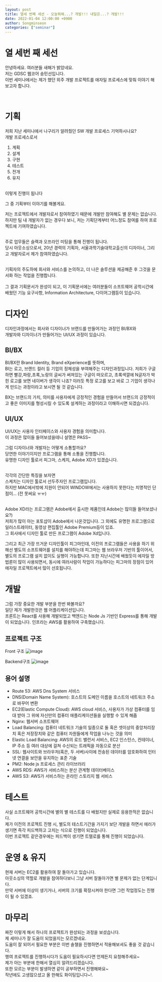 ```yaml
---
layout: post
title: 열세 번째 세션 - 오늘뭐해...? 개발!!! 내일은...? 개발!!!
date: 2022-01-04 12:00:00 +0900
author: Songminseon
categories: ["seminar"]
---
```


# 열 세번 째 세선

안녕하세요. 여러분들 새해가 밝았네요. <br>
저는 GDSC 웹코어 송민선입니다. <br>
이번 세미나에서는 제가 했던 외주 개발 프로젝트를 애자일 프로세스에 맞춰 이야기 해보고자 합니다.

<br>

# 기획

저희 지난 세미나에서 나구리가 알려줬던 SW 개발 프로세스 기억하시나요?<br>
개발 프로세스로서 <br>

1. 계획
2. 설계
3. 구현
4. 테스트
5. 전개
6. 유지 <br><br>

이렇게 진행이 됩니다

그 중 기획부터 이야기를 해볼게요.

저는 프로젝트에서 개발자로서 참여하였기 때문에 개발만 참여해도 별 문제는 없습니다.<br>
하지만 팀 내 개발자가 없는 경우다 보니, 저는 기획단계부터 어느정도 참여를 하여 프로젝트에 기여하였습니다. <br><br>

주로 업무들은 슬랙과 오프라인 미팅을 통해 진행이 됩니다.<br>
당시 아웃소싱으로서, 20년 경력의 기획자, 서울과학기술대학교출신의 디자이너, 그리고 개발자로서 제가 참여하였습니다. <br><br>

기획자의 주도하에 회사와 서비스를 논의하고, 더 나은 솔루션을 제공해준 후 그것을 문서화 하는 작업을 진행합니다. <br><br>
그 결과 기획문서가 완성이 되고, 이 기획문서에는 여러분들이 소프트웨어 공학시간에 배웠던 기능 요구사항, Information Architecture, 다이어그램등이 있습니다.

# 디자인

디자인과정에서는 회사와 디자이너가 브랜드를 만들어가는 과정인 BI/BX와 <br>
개발자와 디자이너가 만들어가는 UI/UX 과정이 있습니다.

## BI/BX

BI/BX란 Brand Identity, Brand eXperience를 뜻하며,<br>
BI는 로고, 브랜드 컬러 등 기업의 정체성을 부여해주는 디자인과정입니다.
저희가 구글 하면 빨강,파랑,초록,노랑의 글씨가 써져있는 구글이 떠오르고,
초록색깔에 N글자가 박힌 로고를 보면 네이버가 생각이 나죠?
이러듯 특정 로고를 보고 바로 그 기업이 생각나게 만드는 과정이라고 보시면 될 것 같습니다.<br>

BX는 브랜드의 가치, 의미를 사용자에게 긍정적인 경험을 만들어서 브랜드의 긍정적이고 좋은 이미지를 형성시킬 수 있도록 설계하는 과정이라고 이해하시면 되겠습니다.

## UI/UX

UI/UX는 사용자 인터페이스와 사용자 경험을 의미합니다. <br>
이 과정은 많이들 들어보셨을테니 설명은 PASS~ <br>

그럼 디자이너와 개발자는 어떻게 소통할까요? <br>
당연한 이야기이지만 프로그램을 통해 소통을 진행합니다. <br>
유명한 디자인 툴로서 피그마, 스케치, Adobe XD가 있겠습니다.<br><br>

각각의 간단한 특징을 보자면<br>
스케치는 디자인 툴로서 선두주자인 프로그램입니다. <br>
하지만 MAC에서밖에 지원이 안되어 WINDOW에서는 사용하지 못한다는 치명적인 단점이... (전 못써요 ㅠㅠ)<br><br>

Adobe XD라는 프로그램은 Adobe에서 출시한 제품인데 Adobe는 많이들 들어보셨나요?)<br>
저희가 많이 아는 포토샵이 Adobe에서 나온것입니다. 그 외에도 유명한 프로그램으로 일러스트레이터, 동영상 편집툴인 Adobe Premium등이 있죠.<br>
그 회사에서 디자인 툴로 만든 프로그램이 Adobe Xd입니다.<br>

그리고 최근 가장 뜨거운 디자인툴이 피그마인데, 이전의 프로그램들은 사용을 하기 위해선 별도의 소프트웨어를 설치를 해야하는데 피그마는 웹 브라우저 기반의 툴이어서, 별도의 프로그램 설치 없이도 실행이 가능합니다. 또한 지난시간에 배웠듯이 에자일 방법론이 많이 사용되면서, 동시에 여러사람이 작업이 가능하다는 피그마의 장점이 있어
애자일 프로젝트에서 많이 선호됩니다.

# 개발

그럼 가장 중요한 개발 부분을 한번 봐볼까요?<br>
일단 제가 개발한것은 웹 어플리케이션입니다.<br>
프론트는 React를 사용해 개발되었고 백엔드는 Node Js 기반인 Express를 통해 개발이 되었습니다. 인프라는 AWS를 활용하여 구축했습니다.

## 프로젝트 구조

Front 구조
![image](https://user-images.githubusercontent.com/52899141/148076196-41c89205-357e-48b2-8f28-3a931a851129.png)

Backend구조
![image](https://user-images.githubusercontent.com/52899141/148076290-4dd642ca-3ec9-429b-87fb-c950873e4f46.png)

## 용어 설명

- Route 53: AWS Dns System 서비스
- DNS(Domain Name System): 호스트의 도메인 이름을 호스트의 네트워크 주소로 바꾸어 변환
- EC2(Elastic Compute Cloud): AWS cloud 서비스, 사용자가 가상 컴퓨터를 임대 받아 그 위에 자신만의 컴퓨터 애플리케이션들을 실행할 수 있게 해줌
- Nginx: 웹서버 소프트웨어
- Load Balancing: 컴퓨터 네트워크 기술의 일종으로 둘 혹은 셋이상의 중앙처리장치 혹은 저장장치와 같은 컴퓨터 자원들에게 작업을 나누는 것을 의미
- Elastic Load Balancing: AWS의 로드 밸런서 서비스, EC2 인스턴스, 컨테이너, IP 주소 등 여러 대상에 걸쳐 수신되는 트래픽을 자동으로 분산
- SSL: 웹사이트와 브라우저(혹은, 두 서버)사이에 전송된 데이터를 암호화하여 인터넷 연결을 보안을 유지하는 표준 기술
- PM2: Node js 프로세스 관리 라이브러리
- AWS RDS: AWS가 서비스하는 분산 관계형 데이터베이스
- AWS S3: AWS가 서비스하는 온라인 스토리지 웹 서비스

# 테스트

사실 소프트웨어 공학시간에 별의 별 테스트를 다 배웠지만 실제로 응용한적은 없습니다.<br>
제가 이전의 프로젝트 진행 시, 별도의 테스트기간을 가지기 보단 개발을 하면서 에러가 생기면 즉각 피드백하고 고치는 식으로 진행이 되었습니다.<br>
이번 프로젝트 같은경우에는 피드백이 생기면 트렐로를 통해 진행이 되었습니다.<br>

# 운영 & 유지

현재 서버는 EC2를 활용하여 잘 돌아가고 있습니다.<br>
아웃소싱의 역할로 개발을 참여하다보니 그냥 서버 잘돌아가면 별 문제가 없는 단계입니다.<br>
만약 서버에 이상이 생기거나, 서버의 크기를 확장시켜야 한다면 그런 작업정도는 진행이 될 수 있겠죠.

# 마무리

짜잔 이렇게 해서 하나의 프로젝트가 완성되는 과정을 보셨습니다.<br>
제 세미나가 잘 도움이 되었을지는 모르겠네요.<br>
도움이 잘 되어서 필요한 부분은 이번 솔챌을 진행하면서 적용해보셔도 좋을 것 같습니다.<br>
행여 프로젝트를 진행하시다가 도움이 필요하시다면 언제든지 요청해주세요~<br>
제가 아는 부분에 한해서 열심히 알려드리겠습니다.<br>
또한 모르는 부분이 발생하면 같이 공부하면서 진행해봐요~<br>
작년에도 고생많으셨고 올 한해도 화이팅입니다~!.
